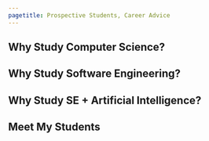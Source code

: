 ```yaml
---
pagetitle: Prospective Students, Career Advice
---
```


## Why Study Computer Science?

## Why Study Software Engineering?

## Why Study SE + Artificial Intelligence?

## Meet My Students

 
